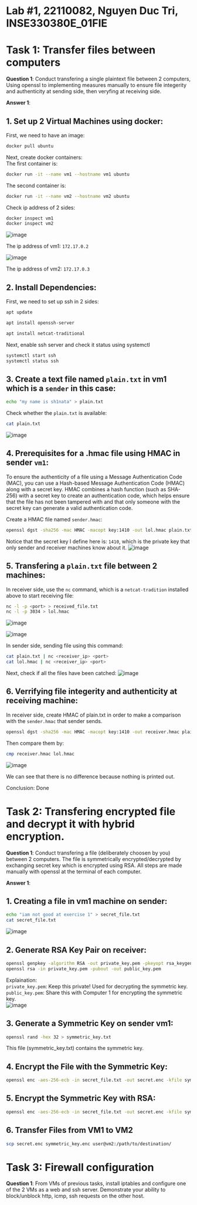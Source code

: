# Lab #1, 22110082, Nguyen Duc Tri, INSE330380E_01FIE
# Task 1: Transfer files between computers  
**Question 1**: 
Conduct transfering a single plaintext file between 2 computers, 
Using openssl to implementing measures manually to ensure file integerity and authenticity at sending side, 
then veryfing at receiving side. 


**Answer 1**:

## 1. Set up 2 Virtual Machines using docker: <br>
First, we need to have an image: <br>
```sh
docker pull ubuntu
```
Next, create docker containers: <br>
The first container is: 
```sh
docker run -it --name vm1 --hostname vm1 ubuntu
```

The second container is: <br>
```sh
docker run -it --name vm2 --hostname vm2 ubuntu
```

Check ip address of 2 sides: <br> 

```sh
docker inspect vm1
docker inspect vm2
```
![image](https://github.com/user-attachments/assets/2e5ce1bd-7162-44be-97f3-0d06c330e66b)

The ip address of vm1: `172.17.0.2` 

![image](https://github.com/user-attachments/assets/53c943ee-e28c-424a-b07b-f9dfddddd7a0)

The ip address of vm2: `172.17.0.3` 


## 2. Install Dependencies: <br>

First, we need to set up ssh in 2 sides: <br>
```sh
apt update
```

```sh
apt install openssh-server
```

```sh
apt install netcat-traditional
```

Next, enable ssh server and check it status using systemctl <br>
```sh
systemctl start ssh
systemctl status ssh
```

 
## 3. Create a text file named `plain.txt` in vm1 which is a `sender` in this case: <br>
```sh
echo "my name is sh1nata" > plain.txt
```
Check whether the `plain.txt` is available: 
```sh
cat plain.txt
```
![image](https://github.com/user-attachments/assets/39fc675c-1306-49e9-a790-5ea502d1d2e2)

## 4. Prerequisites for a .hmac file using HMAC in sender `vm1`: <br>
To ensure the authenticity of a file using a Message Authentication Code (MAC), you can use a Hash-based Message Authentication Code (HMAC) along with a secret key. HMAC combines a hash function (such as SHA-256) with a secret key to create an authentication code, which helps ensure that the file has not been tampered with and that only someone with the secret key can generate a valid authentication code. <br> 

Create a HMAC file named `sender.hmac`: 
```sh
openssl dgst -sha256 -mac HMAC -macopt key:1410 -out lol.hmac plain.txt
```

Notice that the secret key I define here is: `1410`, which is the private key that only sender and receiver machines know about it. 
![image](https://github.com/user-attachments/assets/08571f18-7835-4bb8-80f0-036e6ab30ccf)

## 5. Transfering a `plain.txt` file between 2 machines: <br>

In receiver side, use the `nc` command, which is a `netcat-tradition` installed above to start receiving file: 

```sh
nc -l -p <port> > received_file.txt
nc -l -p 3034 > lol.hmac
```
![image](https://github.com/user-attachments/assets/2919de21-699b-49ea-b9ad-4bb6aa683f5e)


![image](https://github.com/user-attachments/assets/dde46cc5-a9a2-4c12-aa18-2a67c34be01f)

In sender side, sending file using this command: 

```sh
cat plain.txt | nc <receiver_ip> <port>
cat lol.hmac | nc <receiver_ip> <port> 
```

Next, check if all the files have been catched:
![image](https://github.com/user-attachments/assets/49c630dc-8173-472c-a22a-795eec380cab)


## 6. Verrifying  file integerity and authenticity at receiving machine:

In receiver side, create HMAC of plain.txt in order to make a comparison with the `sender.hmac` that sender sends.
```sh
openssl dgst -sha256 -mac HMAC -macopt key:1410 -out receiver.hmac plain.txt
```

Then compare them by: 
```sh 
cmp receiver.hmac lol.hmac 
```
![image](https://github.com/user-attachments/assets/2b6dc9f1-5606-4816-ab1c-2fe40101e6cb)

We can see that there is no difference because nothing is printed out. 

Conclusion: Done

# Task 2: Transfering encrypted file and decrypt it with hybrid encryption. 
**Question 1**:
Conduct transfering a file (deliberately choosen by you) between 2 computers. 
The file is symmetrically encrypted/decrypted by exchanging secret key which is encrypted using RSA. 
All steps are made manually with openssl at the terminal of each computer.

**Answer 1**:
## 1. Creating a file in vm1 machine on sender: <br>
```sh
echo "iam not good at exercise 1" > secret_file.txt
cat secret_file.txt
```
![image](https://github.com/user-attachments/assets/f4a99a56-d431-4499-a94c-3bbd342cbfc4)

## 2. Generate RSA Key Pair on receiver: 
```sh
openssl genpkey -algorithm RSA -out private_key.pem -pkeyopt rsa_keygen_bits:2048
openssl rsa -in private_key.pem -pubout -out public_key.pem
```
Explaination:  <br>
`private_key.pem`: Keep this private! Used for decrypting the symmetric key.  <br>
`public_key.pem`: Share this with Computer 1 for encrypting the symmetric key.  <br>
![image](https://github.com/user-attachments/assets/8d5b3bc6-b7d6-41f1-b987-453f84cda68c)

## 3. Generate a Symmetric Key on sender vm1: 
```sh
openssl rand -hex 32 > symmetric_key.txt
```
This file (symmetric_key.txt) contains the symmetric key.


## 4.  Encrypt the File with the Symmetric Key: 
```sh
openssl enc -aes-256-ecb -in secret_file.txt -out secret.enc -kfile symmetric_key.txt
```

## 5. Encrypt the Symmetric Key with RSA: 
```sh
openssl enc -aes-256-ecb -in secret_file.txt -out secret.enc -kfile symmetric_key.txt -pbkdf2
```

## 6. Transfer Files from VM1 to VM2
```sh
scp secret.enc symmetric_key.enc user@vm2:/path/to/destination/
```



# Task 3: Firewall configuration
**Question 1**:
From VMs of previous tasks, install iptables and configure one of the 2 VMs as a web and ssh server. Demonstrate your ability to block/unblock http, icmp, ssh requests on the other host.
